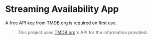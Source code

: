 # Streaming Availability App

A free API key from TMDB.org is required on first use.

> This project uses <a href="https://developers.themoviedb.org/3/">TMDB.org</a>'s API for the information provided.
